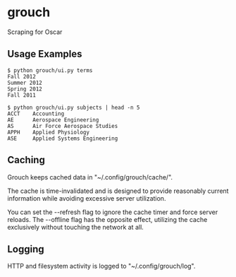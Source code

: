 grouch
======

Scraping for Oscar

Usage Examples
--------------

```
$ python grouch/ui.py terms
Fall 2012
Summer 2012
Spring 2012
Fall 2011
```

```
$ python grouch/ui.py subjects | head -n 5
ACCT    Accounting
AE      Aerospace Engineering
AS      Air Force Aerospace Studies
APPH    Applied Physiology
ASE     Applied Systems Engineering
```

Caching
-------

Grouch keeps cached data in "~/.config/grouch/cache/".

The cache is time-invalidated and is designed to provide
reasonably current information while avoiding excessive
server utilization.

You can set the --refresh flag to ignore the cache timer
and force server reloads.
The --offline flag has the opposite effect, utilizing the
cache exclusively without touching the network at all.

Logging
-------

HTTP and filesystem activity is logged to "~/.config/grouch/log".

